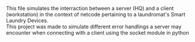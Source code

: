This file simulates the interraction between a server (HQ) and a client (workstation) in the context of netcode pertaining to a laundromat's Smart Laundry Devices.  
This project was made to simulate different error handlings a server may encounter when connecting with a client using the socket module in python

